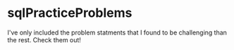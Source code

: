 # sqlPracticeProblems

I've only included the problem statments that I found to be challenging than the rest. Check them out!
